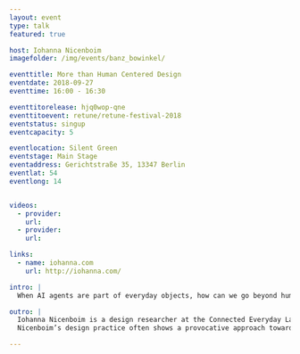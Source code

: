 ```yaml
---
layout: event
type: talk
featured: true

host: Iohanna Nicenboim
imagefolder: /img/events/banz_bowinkel/

eventtitle: More than Human Centered Design
eventdate: 2018-09-27
eventtime: 16:00 - 16:30

eventtitorelease: hjq0wop-qne
eventtitoevent: retune/retune-festival-2018
eventstatus: singup
eventcapacity: 5

eventlocation: Silent Green
eventstage: Main Stage
eventaddress: Gerichtstraße 35, 13347 Berlin
eventlat: 54
eventlong: 14


videos:
  - provider:
    url:
  - provider:
    url:

links:
  - name: iohanna.com
    url: http://iohanna.com/

intro: |
  When AI agents are part of everyday objects, how can we go beyond human-centered-design? Drawing from Design Anthropology and a new discipline called Machine Behaviour, this talk will examine how algorithms are 'enacted' by everyday objects in the Internet of Things, and propose new design methods to practice a more-than-human-centered-design. 

outro: |
  Iohanna Nicenboim is a design researcher at the Connected Everyday Lab (TU Delft). She focuses on connected objects as part of complex socio-technical systems in everyday futures. Following a Research through Design process, and using unconventional methods, she investigates interactions in the area of IoT, AI, Machine Learning, Social Sciences.
  Nicenboim’s design practice often shows a provocative approach towards the Internet of Things, using techniques from Speculative Design and Design Fiction. She received the Internet of Things Award for the Best Design Fiction project in 2015-16, and the Thingscon IoT fellowship in 2017. She participated in residency programs, gave talks and exhibited her work in different international exhibitions and conferences, like CHI, DIS, FutureEverything, Transmediale, Milan Design Week and Dutch Design Week.

---
```

